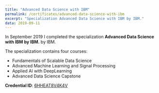 ```yaml
---
title: "Advanced Data Science with IBM"
permalink: /certificates/advanced-data-science-with-ibm
excerpt: "Specialization Advanced Data Science with IBM by IBM."
data: 2019-09-11
---
```


In September 2019 I completed the specialization **Advanced Data Science with IBM by IBM.** by IBM.

The specialization contains four courses:
* Fundamentals of Scalable Data Science
* Advanced Machine Learning and Signal Processing
* Applied AI with DeepLearning
* Advanced Data Science Capstone

**Credential ID**: [6HHEAT8V4K4V](https://www.coursera.org/account/accomplishments/specialization/certificate/6HHEAT8V4K4V)
